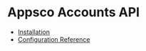 Appsco Accounts API
===================

* [Installation](installation.md)
* [Configuration Reference](configuration.md)
